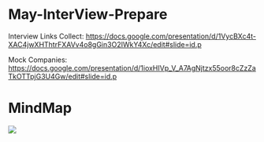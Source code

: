 # May-InterView-Prepare


Interview Links Collect: https://docs.google.com/presentation/d/1VycBXc4t-XAC4jwXHThtrFXAVv4o8gGin3O2IWkY4Xc/edit#slide=id.p

Mock Companies: https://docs.google.com/presentation/d/1ioxHIVp_V_A7AgNjtzx55oor8cZzZaTkOTTpjG3U4Gw/edit#slide=id.p

# MindMap
![](.img/20240606-Java%20Interview.png)